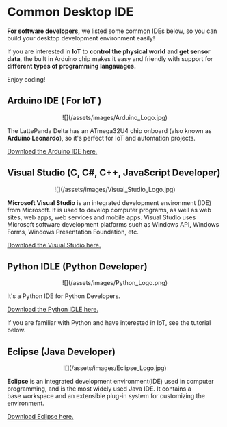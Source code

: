 # Common Desktop IDE

**For software developers,** we listed some common IDEs below, so you can build your desktop development environment easily! 

If you are interested in **IoT** to **control the physical world** and **get sensor data**, the built in Arduino chip makes it easy and friendly with support for **different types of programming langauages.**

Enjoy coding!


## Arduino IDE ( For IoT ) 

<center>![](/assets/images/Arduino_Logo.jpg)</center>

The LattePanda Delta has an ATmega32U4 chip onboard (also known as **Arduino Leonardo**), so it's perfect for IoT and automation projects. 

 <a href="https://www.arduino.cc/en/Main/Software" target="_blank">Download the Arduino IDE here.</a>

## Visual Studio (C, C#, C++, JavaScript Developer)

<center>![](/assets/images/Visual_Studio_Logo.jpg)</center>

**Microsoft Visual Studio** is an integrated development environment (IDE) from Microsoft. It is used to develop computer programs, as well as web sites, web apps, web services and mobile apps. Visual Studio uses Microsoft software development platforms such as Windows API, Windows Forms, Windows Presentation Foundation, etc.

 <a href="https://www.visualstudio.com/" target="_blank">Download the Visual Studio here.</a>

## Python IDLE (Python Developer) 

<center>![](/assets/images/Python_Logo.png)</center>

It's a Python IDE for Python Developers. 

 <a href="https://www.python.org/downloads/" target="_blank">Download the Python IDLE here.</a>

If you are familiar with Python and have interested in IoT, see the tutorial below.

## Eclipse (Java Developer)

<center>![](/assets/images/Eclipse_Logo.jpg)</center>

**Eclipse** is an integrated development environment(IDE) used in computer programming, and is the most widely used Java IDE. It contains a base workspace and an extensible plug-in system for customizing the environment.  

 <a href="https://www.eclipse.org/downloads/" target="_blank">Download Eclipse here.</a>



